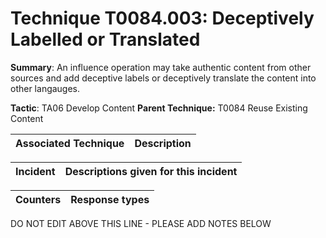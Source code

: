 # Technique T0084.003: Deceptively Labelled or Translated

**Summary**: An influence operation may take authentic content from other sources and add deceptive labels or deceptively translate the content into other langauges.

**Tactic**: TA06 Develop Content **Parent Technique:** T0084 Reuse Existing Content


| Associated Technique | Description |
| --------- | ------------------------- |



| Incident | Descriptions given for this incident |
| -------- | -------------------- |



| Counters | Response types |
| -------- | -------------- |


DO NOT EDIT ABOVE THIS LINE - PLEASE ADD NOTES BELOW